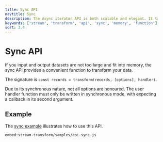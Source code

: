 ```yaml
---
title: Sync API
navtitle: Sync
description: The Async iterator API is both scalable and elegant. It takes advantage of the native Readable Stream API upon which the parser is build to iterate over the parsed records.
keywords: ['stream', 'transform', 'api', 'sync', 'memory', 'function']
sort: 3.4
---
```


# Sync API

If you input and output datasets are not too large and fit into memory, the sync API provides a convenient function to transform your data.

The signature is `const records = transform(records, [options], handler)`.

Due to its synchronous nature, not all options are honoured. The user handler function must only be written in synchronous mode, with expecting a callback in its second argument.

## Example

The [sync example](https://github.com/adaltas/node-csv/blob/master/packages/stream-transform/samples/api.sync.js) illustrates how to use this API.

`embed:stream-transform/samples/api.sync.js`
